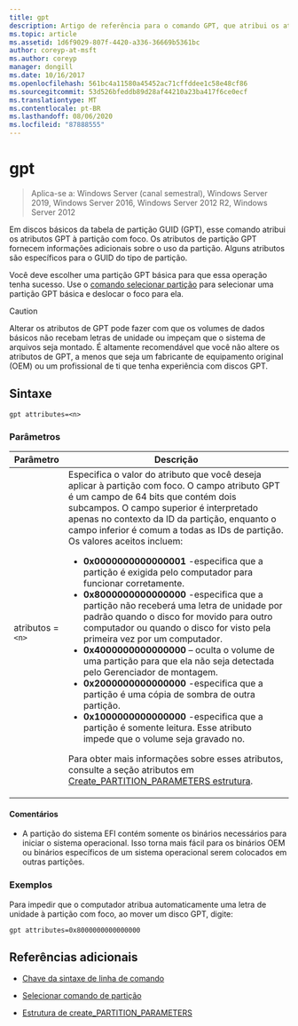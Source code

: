 ```yaml
---
title: gpt
description: Artigo de referência para o comando GPT, que atribui os atributos GPT à partição com foco.
ms.topic: article
ms.assetid: 1d6f9029-807f-4420-a336-36669b5361bc
author: coreyp-at-msft
ms.author: coreyp
manager: dongill
ms.date: 10/16/2017
ms.openlocfilehash: 561bc4a11580a45452ac71cffddee1c58e48cf86
ms.sourcegitcommit: 53d526bfeddb89d28af44210a23ba417f6ce0ecf
ms.translationtype: MT
ms.contentlocale: pt-BR
ms.lasthandoff: 08/06/2020
ms.locfileid: "87888555"
---
```

# <a name="gpt"></a>gpt

> Aplica-se a: Windows Server (canal semestral), Windows Server 2019, Windows Server 2016, Windows Server 2012 R2, Windows Server 2012

Em discos básicos da tabela de partição GUID (GPT), esse comando atribui os atributos GPT à partição com foco. Os atributos de partição GPT fornecem informações adicionais sobre o uso da partição. Alguns atributos são específicos para o GUID do tipo de partição.

Você deve escolher uma partição GPT básica para que essa operação tenha sucesso. Use o [comando selecionar partição](select-partition.md) para selecionar uma partição GPT básica e deslocar o foco para ela.

> [!CAUTION]
> Alterar os atributos de GPT pode fazer com que os volumes de dados básicos não recebam letras de unidade ou impeçam que o sistema de arquivos seja montado. É altamente recomendável que você não altere os atributos de GPT, a menos que seja um fabricante de equipamento original (OEM) ou um profissional de ti que tenha experiência com discos GPT.

## <a name="syntax"></a>Sintaxe

```
gpt attributes=<n>
```

### <a name="parameters"></a>Parâmetros

| Parâmetro | Descrição |
| --------- | ----------- |
| atributos =`<n>` | Especifica o valor do atributo que você deseja aplicar à partição com foco. O campo atributo GPT é um campo de 64 bits que contém dois subcampos. O campo superior é interpretado apenas no contexto da ID da partição, enquanto o campo inferior é comum a todas as IDs de partição. Os valores aceitos incluem:<ul><li>**0x0000000000000001** -especifica que a partição é exigida pelo computador para funcionar corretamente.</li><li>**0x8000000000000000** -especifica que a partição não receberá uma letra de unidade por padrão quando o disco for movido para outro computador ou quando o disco for visto pela primeira vez por um computador.</li><li>**0x4000000000000000** – oculta o volume de uma partição para que ela não seja detectada pelo Gerenciador de montagem.</li><li>**0x2000000000000000** -especifica que a partição é uma cópia de sombra de outra partição.</li><li>**0x1000000000000000** -especifica que a partição é somente leitura. Esse atributo impede que o volume seja gravado no.</li></ul><p>Para obter mais informações sobre esses atributos, consulte a seção atributos em [Create_PARTITION_PARAMETERS estrutura](/windows/win32/api/vds/ns-vds-create_partition_parameters). |

#### <a name="remarks"></a>Comentários

- A partição do sistema EFI contém somente os binários necessários para iniciar o sistema operacional. Isso torna mais fácil para os binários OEM ou binários específicos de um sistema operacional serem colocados em outras partições.

### <a name="examples"></a>Exemplos

Para impedir que o computador atribua automaticamente uma letra de unidade à partição com foco, ao mover um disco GPT, digite:

```
gpt attributes=0x8000000000000000
```

## <a name="additional-references"></a>Referências adicionais

- [Chave da sintaxe de linha de comando](command-line-syntax-key.md)

- [Selecionar comando de partição](select-partition.md)

- [Estrutura de create_PARTITION_PARAMETERS](/windows/win32/api/vds/ns-vds-create_partition_parameters)
